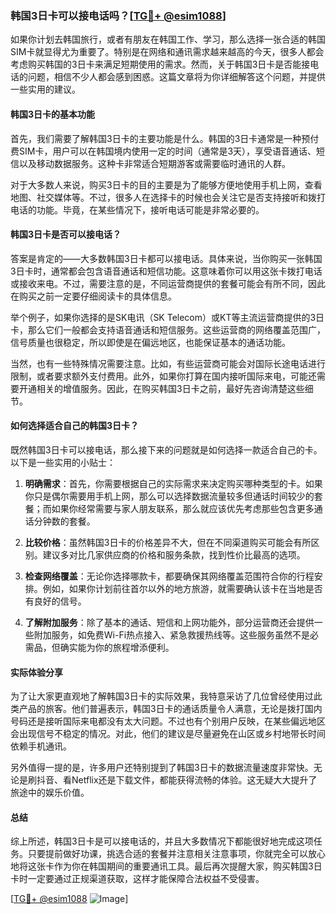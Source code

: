 ### 韩国3日卡可以接电话吗？[[TG💪+ @esim1088](https://t.me/s/esim1088)]

如果你计划去韩国旅行，或者有朋友在韩国工作、学习，那么选择一张合适的韩国SIM卡就显得尤为重要了。特别是在网络和通讯需求越来越高的今天，很多人都会考虑购买韩国的3日卡来满足短期使用的需求。然而，关于韩国3日卡是否能接电话的问题，相信不少人都会感到困惑。这篇文章将为你详细解答这个问题，并提供一些实用的建议。

#### 韩国3日卡的基本功能

首先，我们需要了解韩国3日卡的主要功能是什么。韩国的3日卡通常是一种预付费SIM卡，用户可以在韩国境内使用一定的时间（通常是3天），享受语音通话、短信以及移动数据服务。这种卡非常适合短期游客或需要临时通讯的人群。

对于大多数人来说，购买3日卡的目的主要是为了能够方便地使用手机上网，查看地图、社交媒体等。不过，很多人在选择卡的时候也会关注它是否支持接听和拨打电话的功能。毕竟，在某些情况下，接听电话可能是非常必要的。

#### 韩国3日卡是否可以接电话？

答案是肯定的——大多数韩国3日卡都可以接电话。具体来说，当你购买一张韩国3日卡时，通常都会包含语音通话和短信功能。这意味着你可以用这张卡拨打电话或接收来电。不过，需要注意的是，不同运营商提供的套餐可能会有所不同，因此在购买之前一定要仔细阅读卡的具体信息。

举个例子，如果你选择的是SK电讯（SK Telecom）或KT等主流运营商提供的3日卡，那么它们一般都会支持语音通话和短信服务。这些运营商的网络覆盖范围广，信号质量也很稳定，所以即使是在偏远地区，也能保证基本的通话功能。

当然，也有一些特殊情况需要注意。比如，有些运营商可能会对国际长途电话进行限制，或者要求额外支付费用。此外，如果你打算在国内接听国际来电，可能还需要开通相关的增值服务。因此，在购买韩国3日卡之前，最好先咨询清楚这些细节。

#### 如何选择适合自己的韩国3日卡？

既然韩国3日卡可以接电话，那么接下来的问题就是如何选择一款适合自己的卡。以下是一些实用的小贴士：

1. **明确需求**：首先，你需要根据自己的实际需求来决定购买哪种类型的卡。如果你只是偶尔需要用手机上网，那么可以选择数据流量较多但通话时间较少的套餐；而如果你经常需要与家人朋友联系，那么就应该优先考虑那些包含更多通话分钟数的套餐。

2. **比较价格**：虽然韩国3日卡的价格差异不大，但在不同渠道购买可能会有所区别。建议多对比几家供应商的价格和服务条款，找到性价比最高的选项。

3. **检查网络覆盖**：无论你选择哪款卡，都要确保其网络覆盖范围符合你的行程安排。例如，如果你计划前往首尔以外的地方旅游，就需要确认该卡在当地是否有良好的信号。

4. **了解附加服务**：除了基本的通话、短信和上网功能外，部分运营商还会提供一些附加服务，如免费Wi-Fi热点接入、紧急救援热线等。这些服务虽然不是必需品，但确实能为你的旅程增添便利。

#### 实际体验分享

为了让大家更直观地了解韩国3日卡的实际效果，我特意采访了几位曾经使用过此类产品的旅客。他们普遍表示，韩国3日卡的通话质量令人满意，无论是拨打国内号码还是接听国际来电都没有太大问题。不过也有个别用户反映，在某些偏远地区会出现信号不稳定的情况。对此，他们的建议是尽量避免在山区或乡村地带长时间依赖手机通讯。

另外值得一提的是，许多用户还特别提到了韩国3日卡的数据流量速度非常快。无论是刷抖音、看Netflix还是下载文件，都能获得流畅的体验。这无疑大大提升了旅途中的娱乐价值。

#### 总结

综上所述，韩国3日卡是可以接电话的，并且大多数情况下都能很好地完成这项任务。只要提前做好功课，挑选合适的套餐并注意相关注意事项，你就完全可以放心地将这张卡作为你在韩国期间的重要通讯工具。最后再次提醒大家，购买韩国3日卡时一定要通过正规渠道获取，这样才能保障合法权益不受侵害。

[[TG💪+ @esim1088](https://t.me/s/esim1088) ![Image](https://i.postimg.cc/4NQfJmqS/Snipaste-2025-05-13-00-14-12.png)]